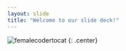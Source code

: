 ```yaml
---
layout: slide
title: "Welcome to our slide deck!"
---
```


![femalecodertocat](https://octodex.github.com/images/femalecodertocat.png)
{: .center}
